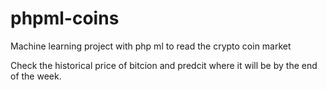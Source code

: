 # phpml-coins
Machine learning project with php ml to read the crypto coin market

Check the historical price of bitcion and predcit where it will be by the end of the week.
